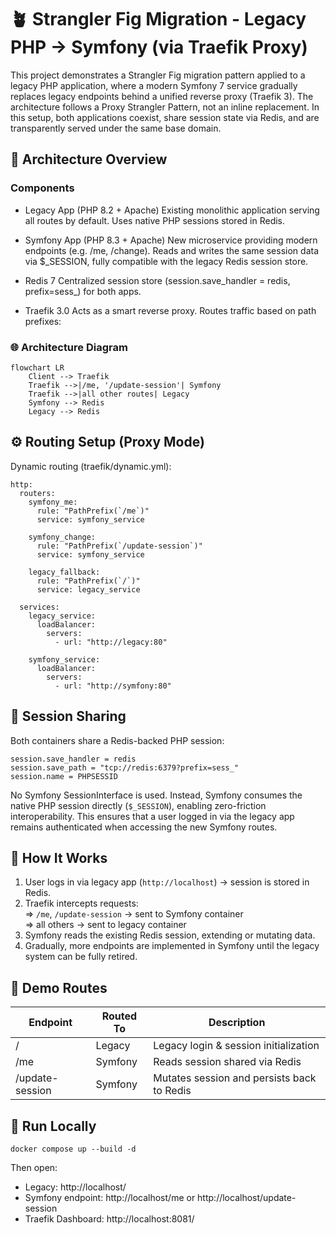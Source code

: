 # 🪴 Strangler Fig Migration - Legacy PHP → Symfony (via Traefik Proxy)

This project demonstrates a Strangler Fig migration pattern applied to a legacy PHP application, where a modern Symfony
7 service gradually replaces legacy endpoints behind a unified reverse proxy (Traefik 3).
The architecture follows a Proxy Strangler Pattern, not an inline replacement.
In this setup, both applications coexist, share session state via Redis, and are transparently served under the same
base domain.

## 🧱 Architecture Overview

### Components

- Legacy App (PHP 8.2 + Apache)
  Existing monolithic application serving all routes by default.
  Uses native PHP sessions stored in Redis.

- Symfony App (PHP 8.3 + Apache)
  New microservice providing modern endpoints (e.g. /me, /change).
  Reads and writes the same session data via $_SESSION, fully compatible with the legacy Redis session store.

- Redis 7
  Centralized session store (session.save_handler = redis, prefix=sess_) for both apps.

- Traefik 3.0
  Acts as a smart reverse proxy.
  Routes traffic based on path prefixes:

### 🌐 Architecture Diagram

```mermaid
flowchart LR
    Client --> Traefik
    Traefik -->|/me, '/update-session'| Symfony
    Traefik -->|all other routes| Legacy
    Symfony --> Redis
    Legacy --> Redis
```

## ⚙️ Routing Setup (Proxy Mode)

Dynamic routing (traefik/dynamic.yml):

```
http:
  routers:
    symfony_me:
      rule: "PathPrefix(`/me`)"
      service: symfony_service

    symfony_change:
      rule: "PathPrefix(`/update-session`)"
      service: symfony_service

    legacy_fallback:
      rule: "PathPrefix(`/`)"
      service: legacy_service

  services:
    legacy_service:
      loadBalancer:
        servers:
          - url: "http://legacy:80"

    symfony_service:
      loadBalancer:
        servers:
          - url: "http://symfony:80"
```

## 🔄 Session Sharing

Both containers share a Redis-backed PHP session:

```
session.save_handler = redis
session.save_path = "tcp://redis:6379?prefix=sess_"
session.name = PHPSESSID
```

No Symfony SessionInterface is used.
Instead, Symfony consumes the native PHP session directly (`$_SESSION`), enabling zero-friction interoperability.
This ensures that a user logged in via the legacy app remains authenticated when accessing the new Symfony routes.

## 🚀 How It Works

1. User logs in via legacy app (`http://localhost`) → session is stored in Redis.
2. Traefik intercepts requests:  
   => `/me`, `/update-session` → sent to Symfony container  
   => all others → sent to legacy container
3. Symfony reads the existing Redis session, extending or mutating data.
4. Gradually, more endpoints are implemented in Symfony until the legacy system can be fully retired.

## 🧪 Demo Routes

| Endpoint        | Routed To | Description                                |
|-----------------|-----------|--------------------------------------------|
| /               | Legacy    | Legacy login & session initialization      |      
| /me             | Symfony   | Reads session shared via Redis             |    
| /update-session | Symfony   | Mutates session and persists back to Redis | 

## 🧰 Run Locally

`docker compose up --build -d`

Then open:

- Legacy: http://localhost/
- Symfony endpoint: http://localhost/me or http://localhost/update-session
- Traefik Dashboard: http://localhost:8081/
